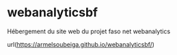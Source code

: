 # webanalyticsbf
Hébergement du site web du projet faso net webanalytics

url(https://armelsoubeiga.github.io/webanalyticsbf/)
